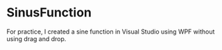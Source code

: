 # SinusFunction
For practice, I created a sine function in Visual Studio using WPF without using drag and drop.
